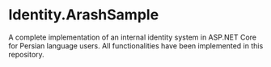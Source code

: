 # Identity.ArashSample
A complete implementation of an internal identity system in ASP.NET Core for Persian language users. All functionalities have been implemented in this repository.
